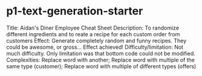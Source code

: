 # p1-text-generation-starter

Title: Aidan's Diner Employee Cheat Sheet
Description: To randomize different ingredients and to reate a recipe for each custom order from customers
Effect: Generate completely random and funny recipes. They could be awesome, or gross... Effect achieved!
Difficulty/limitation: Not much difficulty. Only limitation was that bottom code could not be modified.
Complexities: Replace word with another; Replace word with multiple of the same type (customer); Replace word with multiple of different types (offers)